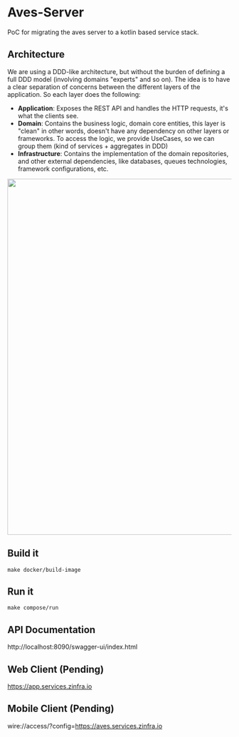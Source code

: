 # Aves-Server

PoC for migrating the aves server to a kotlin based service stack.

## Architecture

We are using a DDD-like architecture, but without the burden of defining a full DDD model (involving domains "experts"
and so on). The idea is to have a clear separation of concerns between the different layers of the application.
So each layer does the following:

- **Application**: Exposes the REST API and handles the HTTP requests, it's what the clients see.
- **Domain**: Contains the business logic, domain core entities, this layer is "clean" in other words, doesn't have any
  dependency on other layers or frameworks. To access the logic, we provide UseCases, so we can group them (kind of
  services + aggregates in DDD)
- **Infrastructure**: Contains the implementation of the domain repositories, and other external dependencies, like
  databases, queues technologies, framework configurations, etc.

<img src="https://imgpile.com/images/C7Q2Gj.png" width="800"/>

## Build it

```
make docker/build-image
```

## Run it

```
make compose/run
```

## API Documentation

http://localhost:8090/swagger-ui/index.html

## Web Client (Pending)

https://app.services.zinfra.io

## Mobile Client (Pending)

wire://access/?config=https://aves.services.zinfra.io



